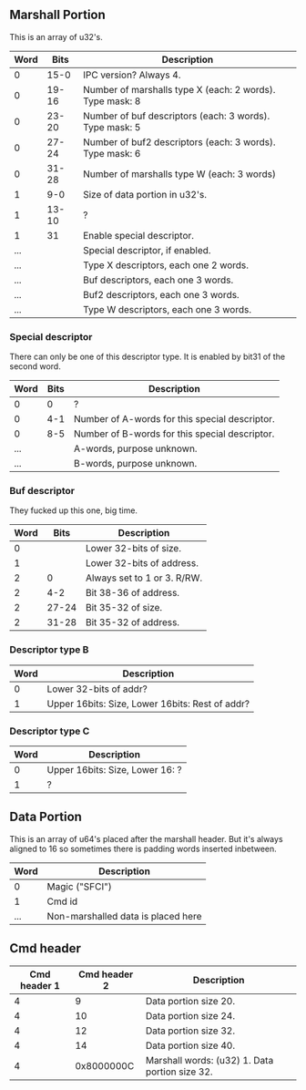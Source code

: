 ## Marshall Portion

This is an array of
u32's.

| Word | Bits  | Description                                              |
| ---- | ----- | -------------------------------------------------------- |
| 0    | 15-0  | IPC version? Always 4.                                   |
| 0    | 19-16 | Number of marshalls type X (each: 2 words). Type mask: 8 |
| 0    | 23-20 | Number of buf descriptors (each: 3 words). Type mask: 5  |
| 0    | 27-24 | Number of buf2 descriptors (each: 3 words). Type mask: 6 |
| 0    | 31-28 | Number of marshalls type W (each: 3 words)               |
| 1    | 9-0   | Size of data portion in u32's.                           |
| 1    | 13-10 | ?                                                        |
| 1    | 31    | Enable special descriptor.                               |
| ...  |       | Special descriptor, if enabled.                          |
| ...  |       | Type X descriptors, each one 2 words.                    |
| ...  |       | Buf descriptors, each one 3 words.                       |
| ...  |       | Buf2 descriptors, each one 3 words.                      |
| ...  |       | Type W descriptors, each one 3 words.                    |

### Special descriptor

There can only be one of this descriptor type. It is enabled by bit31 of
the second word.

| Word | Bits | Description                                    |
| ---- | ---- | ---------------------------------------------- |
| 0    | 0    | ?                                              |
| 0    | 4-1  | Number of A-words for this special descriptor. |
| 0    | 8-5  | Number of B-words for this special descriptor. |
| ...  |      | A-words, purpose unknown.                      |
| ...  |      | B-words, purpose unknown.                      |

### Buf descriptor

They fucked up this one, big time.

| Word | Bits  | Description                 |
| ---- | ----- | --------------------------- |
| 0    |       | Lower 32-bits of size.      |
| 1    |       | Lower 32-bits of address.   |
| 2    | 0     | Always set to 1 or 3. R/RW. |
| 2    | 4-2   | Bit 38-36 of address.       |
| 2    | 27-24 | Bit 35-32 of size.          |
| 2    | 31-28 | Bit 35-32 of address.       |

### Descriptor type B

| Word | Description                                     |
| ---- | ----------------------------------------------- |
| 0    | Lower 32-bits of addr?                          |
| 1    | Upper 16bits: Size, Lower 16bits: Rest of addr? |

### Descriptor type C

| Word | Description                     |
| ---- | ------------------------------- |
| 0    | Upper 16bits: Size, Lower 16: ? |
| 1    | ?                               |

## Data Portion

This is an array of u64's placed after the marshall header. But it's
always aligned to 16 so sometimes there is padding words inserted
inbetween.

| Word | Description                        |
| ---- | ---------------------------------- |
| 0    | Magic ("SFCI")                     |
| 1    | Cmd id                             |
| ...  | Non-marshalled data is placed here |

## Cmd header

| Cmd header 1 | Cmd header 2 | Description                                    |
| ------------ | ------------ | ---------------------------------------------- |
| 4            | 9            | Data portion size 20.                          |
| 4            | 10           | Data portion size 24.                          |
| 4            | 12           | Data portion size 32.                          |
| 4            | 14           | Data portion size 40.                          |
| 4            | 0x8000000C   | Marshall words: (u32) 1. Data portion size 32. |
